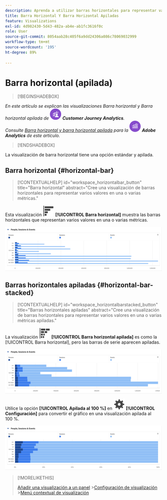 ```yaml
---
description: Aprenda a utilizar barras horizontales para representar varios valores en una o varias métricas.
title: Barra Horizontal Y Barra Horizontal Apiladas
feature: Visualizations
exl-id: 4d982430-5d43-482a-ab4e-ab1fc3616f0c
role: User
source-git-commit: 8054aab28c405f6a9dd24306a086c78069032999
workflow-type: tm+mt
source-wordcount: '195'
ht-degree: 89%

---
```


# Barra horizontal (apilada)

>[!BEGINSHADEBOX]

_En este artículo se explican las visualizaciones Barra horizontal y Barra horizontal apilada de_ ![CustomerJourney Analytics](/help/assets/icons/CustomerJourneyAnalytics.svg) _&#x200B;**Customer Journey Analytics**._<br/>_Consulte [Barra horizontal y barra horizontal apilada](https://experienceleague.adobe.com/es/docs/analytics/analyze/analysis-workspace/visualizations/horizontal-bar) para la_ ![versión de Adobe Analytics](/help/assets/icons/AdobeAnalytics.svg) _&#x200B;**Adobe Analytics** de este artículo._

>[!ENDSHADEBOX]

La visualización de barra horizontal tiene una opción estándar y apilada.

## Barra horizontal {#horizontal-bar}

<!-- markdownlint-disable MD034 -->

>[!CONTEXTUALHELP]
>id="workspace_horizontalbar_button"
>title="Barra horizontal"
>abstract="Cree una visualización de barras horizontales para representar varios valores en una o varias métricas."

<!-- markdownlint-enable MD034 -->


Esta visualización ![GraphBarHorizontal](/help/assets/icons/GraphBarHorizontal.svg) **[!UICONTROL Barra horizontal]** muestra las barras horizontales que representan varios valores en una o varias métricas.

![Barra horizontal que muestra métricas como Vistas de página, Velocidad de página, Visitas, Entradas y Salidas.](assets/horizontal-bar.png)

## Barras horizontales apiladas {#horizontal-bar-stacked}

<!-- markdownlint-disable MD034 -->

>[!CONTEXTUALHELP]
>id="workspace_horizontalbarstacked_button"
>title="Barras horizontales apiladas"
>abstract="Cree una visualización de barras horizontales para representar varios valores en una o varias métricas apiladas."

<!-- markdownlint-enable MD034 -->


La visualización ![GraphBarHorizontalStacked](/help/assets/icons/GraphBarHorizontalStacked.svg) **[!UICONTROL Barra horizontal apilada]** es como la [!UICONTROL Barra horizontal], pero las barras de serie aparecen apiladas.

![Barra horizontal apilada que muestra vistas de página, visitas, entradas y salidas.](assets/horizontal-bar-stacked.png)

Utilice la opción **[!UICONTROL Apilada al 100 %]** en ![Configuración](/help/assets/icons/Setting.svg) **[!UICONTROL Configuración]** para convertir el gráfico en una visualización apilada al 100 %.

![Barra horizontal apilada al 100 %](assets/horizontal-bar-stacked100.png)


>[!MORELIKETHIS]
>
>[Añadir una visualización a un panel](/help/analysis-workspace/visualizations/freeform-analysis-visualizations.md#add-visualizations-to-a-panel)
>&#x200B;>[Configuración de visualización](/help/analysis-workspace/visualizations/freeform-analysis-visualizations.md#settings)
>&#x200B;>[Menú contextual de visualización](/help/analysis-workspace/visualizations/freeform-analysis-visualizations.md#context-menu)
>

